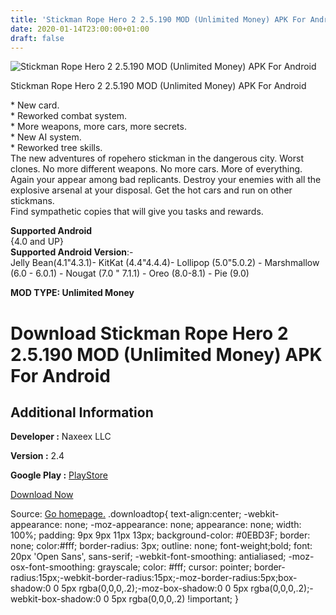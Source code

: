 ```yaml
---
title: 'Stickman Rope Hero 2 2.5.190 MOD (Unlimited Money) APK For Android'
date: 2020-01-14T23:00:00+01:00
draft: false
---
```


![Stickman Rope Hero 2 2.5.190 MOD (Unlimited Money) APK For Android](https://i0.wp.com/apkhome.net/wp-content/uploads/2020/01/Stickman-Rope-Hero-2-2.5.190-MOD-Unlimited-Money.png "Stickman Rope Hero 2 2.5.190 MOD (Unlimited Money) APK For Android")

  

Stickman Rope Hero 2 2.5.190 MOD (Unlimited Money) APK For Android

\* New card.  
\* Reworked combat system.  
\* More weapons, more cars, more secrets.  
\* New AI system.  
\* Reworked tree skills.  
The new adventures of ropehero stickman in the dangerous city. Worst clones. No more different weapons. No more cars. More of everything.  
Again your appear among bad replicants. Destroy your enemies with all the explosive arsenal at your disposal. Get the hot cars and run on other stickmans.  
Find sympathetic copies that will give you tasks and rewards.

**Supported Android**  
{4.0 and UP}  
**Supported Android Version**:-  
Jelly Bean(4.1"4.3.1)- KitKat (4.4"4.4.4)- Lollipop (5.0"5.0.2) - Marshmallow (6.0 - 6.0.1) - Nougat (7.0 " 7.1.1) - Oreo (8.0-8.1) - Pie (9.0)

**MOD TYPE: Unlimited Money**

Download Stickman Rope Hero 2 2.5.190 MOD (Unlimited Money) APK For Android
===========================================================================

Additional Information
----------------------

**Developer :** Naxeex LLC

**Version :** 2.4

**Google Play :** [PlayStore](https://play.google.com/store/apps/details?id=com.mgc.stickman.rope.hero.two)

  

[Download Now](https://store4app.co/post/stickman-rope-hero-2-2-5-190-mod-unlimited-money-apk-for-android_1579025106)

  
Source: [Go homepage.](https://store4app.co/post/stickman-rope-hero-2-2-5-190-mod-unlimited-money-apk-for-android_1579025106) .downloadtop{ text-align:center; -webkit-appearance: none; -moz-appearance: none; appearance: none; width: 100%; padding: 9px 9px 11px 13px; background-color: #0EBD3F; border: none; color:#fff; border-radius: 3px; outline: none; font-weight;bold; font: 20px 'Open Sans', sans-serif; -webkit-font-smoothing: antialiased; -moz-osx-font-smoothing: grayscale; color: #fff; cursor: pointer; border-radius:15px;-webkit-border-radius:15px;-moz-border-radius:5px;box-shadow:0 0 5px rgba(0,0,0,.2);-moz-box-shadow:0 0 5px rgba(0,0,0,.2);-webkit-box-shadow:0 0 5px rgba(0,0,0,.2) !important; }